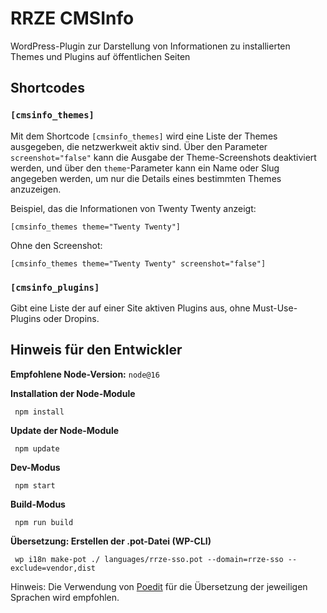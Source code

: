 # RRZE CMSInfo

WordPress-Plugin zur Darstellung von Informationen zu installierten Themes und Plugins auf öffentlichen Seiten

## Shortcodes

### `[cmsinfo_themes]`

Mit dem Shortcode `[cmsinfo_themes]` wird eine Liste der Themes ausgegeben, die netzwerkweit aktiv sind. Über den Parameter `screenshot="false"` kann die Ausgabe der Theme-Screenshots deaktiviert werden, und über den `theme`-Parameter kann ein Name oder Slug angegeben werden, um nur die Details eines bestimmten Themes anzuzeigen.

Beispiel, das die Informationen von Twenty Twenty anzeigt:

```
[cmsinfo_themes theme="Twenty Twenty"]
```

Ohne den Screenshot:

```
[cmsinfo_themes theme="Twenty Twenty" screenshot="false"]
```

### `[cmsinfo_plugins]`

Gibt eine Liste der auf einer Site aktiven Plugins aus, ohne Must-Use-Plugins oder Dropins.

## Hinweis für den Entwickler

**Empfohlene Node-Version:** `node@16`

**Installation der Node-Module**

```shell
 npm install
```

**Update der Node-Module**

```shell
 npm update
```

**Dev-Modus**

```shell
 npm start
```

**Build-Modus**

```shell
 npm run build
```

**Übersetzung: Erstellen der .pot-Datei (WP-CLI)**

```shell
 wp i18n make-pot ./ languages/rrze-sso.pot --domain=rrze-sso --exclude=vendor,dist
```

Hinweis: Die Verwendung von [Poedit](https://poedit.net) für die Übersetzung der jeweiligen Sprachen wird empfohlen.
